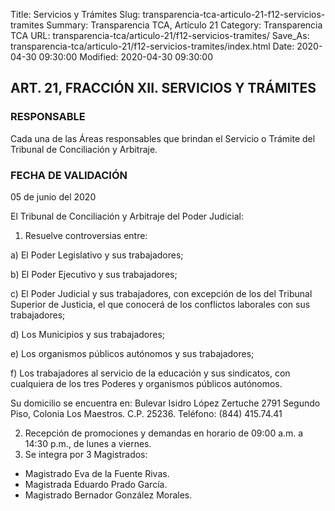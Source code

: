 Title: Servicios y Trámites
Slug: transparencia-tca-articulo-21-f12-servicios-tramites
Summary: Transparencia TCA, Artículo 21
Category: Transparencia TCA
URL: transparencia-tca/articulo-21/f12-servicios-tramites/
Save_As: transparencia-tca/articulo-21/f12-servicios-tramites/index.html
Date: 2020-04-30 09:30:00
Modified: 2020-04-30 09:30:00


## ART. 21, FRACCIÓN XII. SERVICIOS Y TRÁMITES

### RESPONSABLE

Cada una de las Áreas responsables que brindan el Servicio o Trámite del Tribunal de Conciliación y Arbitraje.

### FECHA DE VALIDACIÓN

05 de junio del 2020

El Tribunal de Conciliación y Arbitraje del Poder Judicial:

1. Resuelve controversias entre:

a) El Poder Legislativo y sus trabajadores;

b) El Poder Ejecutivo y sus trabajadores;

c) El Poder Judicial y sus trabajadores, con excepción de los del Tribunal Superior de Justicia, el que conocerá de los conflictos laborales con sus trabajadores;

d) Los Municipios y sus trabajadores;

e) Los organismos públicos autónomos y sus trabajadores;

f) Los trabajadores al servicio de la educación y sus sindicatos, con cualquiera de los tres Poderes y organismos públicos autónomos.

Su domicilio se encuentra en: Bulevar Isidro López Zertuche 2791 Segundo Piso, Colonia Los Maestros. C.P. 25236. Teléfono: (844) 415.74.41

2. Recepción de promociones y demandas en horario de 09:00 a.m. a 14:30 p.m., de lunes a viernes.
3. Se integra por 3 Magistrados:

* Magistrado Eva de la Fuente Rivas.
* Magistrada Eduardo Prado García.
* Magistrado Bernador González Morales.


